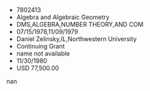 
* 7802413
* Algebra and Algebraic Geometry
* DMS,ALGEBRA,NUMBER THEORY,AND COM
* 07/15/1978,11/09/1979
* Daniel Zelinsky,IL,Northwestern University
* Continuing Grant
*   name not available
* 11/30/1980
* USD 77,500.00

nan
